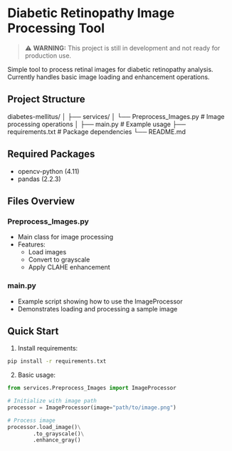 # Diabetic Retinopathy Image Processing Tool

> ⚠️ **WARNING:** This project is still in development and not ready for production use.


Simple tool to process retinal images for diabetic retinopathy analysis. Currently handles basic image loading and enhancement operations.

## Project Structure
diabetes-mellitus/
│ ├── services/
│ └── Preprocess_Images.py # Image processing operations
│ ├── main.py # Example usage
├── requirements.txt # Package dependencies
└── README.md

## Required Packages
- opencv-python (4.11)
- pandas (2.2.3)

## Files Overview

### Preprocess_Images.py
- Main class for image processing
- Features:
  - Load images
  - Convert to grayscale
  - Apply CLAHE enhancement

### main.py
- Example script showing how to use the ImageProcessor
- Demonstrates loading and processing a sample image

## Quick Start

1. Install requirements:
```bash
pip install -r requirements.txt
```

2. Basic usage:


```python
from services.Preprocess_Images import ImageProcessor

# Initialize with image path
processor = ImageProcessor(image="path/to/image.png")

# Process image
processor.load_image()\
        .to_grayscale()\
        .enhance_gray()
```